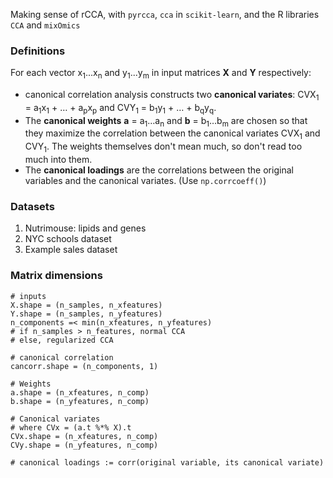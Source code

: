 Making sense of rCCA, with `pyrcca`, `cca` in `scikit-learn`, and the R libraries `CCA` and `mixOmics`

### Definitions

For each vector x<sub>1</sub>...x<sub>n</sub> and y<sub>1</sub>...y<sub>m</sub> in input matrices **X** and **Y** respectively: 

* canonical correlation analysis constructs two **canonical variates**: CVX<sub>1</sub> = a<sub>1</sub>x<sub>1</sub> + … + a<sub>p</sub>x<sub>p</sub> and CVY<sub>1</sub> = b<sub>1</sub>y<sub>1</sub> + … + b<sub>q</sub>y<sub>q</sub>. 
* The **canonical weights** **a** = a<sub>1</sub>…a<sub>n</sub> and **b** = b<sub>1</sub>…b<sub>m</sub> are chosen so that they maximize the correlation between the canonical variates CVX<sub>1</sub> and CVY<sub>1</sub>. The weights themselves don't mean much, so don't read too much into them. 
* The **canonical loadings** are the correlations between the original variables and the canonical variates. (Use `np.corrcoeff()`)

### Datasets

1. Nutrimouse: lipids and genes
2. NYC schools dataset
3. Example sales dataset

### Matrix dimensions

```
# inputs
X.shape = (n_samples, n_xfeatures)
Y.shape = (n_samples, n_yfeatures)
n_components =< min(n_xfeatures, n_yfeatures)
# if n_samples > n_features, normal CCA
# else, regularized CCA

# canonical correlation
cancorr.shape = (n_components, 1)

# Weights
a.shape = (n_xfeatures, n_comp)
b.shape = (n_yfeatures, n_comp)

# Canonical variates
# where CVx = (a.t %*% X).t
CVx.shape = (n_xfeatures, n_comp)
CVy.shape = (n_yfeatures, n_comp)

# canonical loadings := corr(original variable, its canonical variate)

```